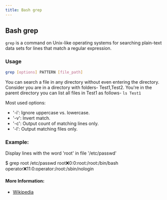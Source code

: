 ```yaml
---
title: Bash grep
---
```


## Bash grep

`grep` is a command on Unix-like operating systems for searching plain-text data sets for lines that match a regular expression.

### Usage

```bash
grep [options] PATTERN [file_path]
```
You can search a file in any directory without even entering the directory. Consider you are in a directory with folders- Test1,Test2. You're in the parent directory you can list all files in Test1 as follows-
`ls Test1`

Most used options:

* '-i': Ignore uppercase vs. lowercase.
* '-v': Invert match.
* '-c': Output count of matching lines only.
* '-l': Output matching files only.

### Example:

Display lines with the word 'root' in file '/etc/passwd'

$ grep root /etc/passwd
root:x:0:0:root:/root:/bin/bash
operator:x:11:0:operator:/root:/sbin/nologin

#### More Information:

* [Wikipedia](https://en.wikipedia.org/wiki/Grep)
